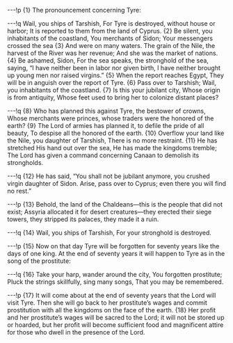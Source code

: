 ---!p
{1} The pronouncement concerning Tyre:

---!q
Wail, you ships of Tarshish,
For Tyre is destroyed, without house or harbor;
It is reported to them from the land of Cyprus.
{2} Be silent, you inhabitants of the coastland,
You merchants of Sidon;
Your messengers crossed the sea
{3} And were on many waters.
The grain of the Nile, the harvest of the River was her revenue;
And she was the market of nations.
{4} Be ashamed, Sidon,
For the sea speaks, the stronghold of the sea, saying,
“I have neither been in labor nor given birth,
I have neither brought up young men nor raised virgins.”
{5} When the report reaches Egypt,
They will be in anguish over the report of Tyre.
{6} Pass over to Tarshish;
Wail, you inhabitants of the coastland.
{7} Is this your jubilant city,
Whose origin is from antiquity,
Whose feet used to bring her to colonize distant places?

---!q
{8} Who has planned this against Tyre, the bestower of crowns,
Whose merchants were princes, whose traders were the honored of the earth?
{9} The Lord of armies has planned it, to defile the pride of all beauty,
To despise all the honored of the earth.
{10} Overflow your land like the Nile, you daughter of Tarshish,
There is no more restraint.
{11} He has stretched His hand out over the sea,
He has made the kingdoms tremble;
The Lord has given a command concerning Canaan to demolish its strongholds.

---!q
{12} He has said, “You shall not be jubilant anymore, you crushed virgin daughter of Sidon.
Arise, pass over to Cyprus; even there you will find no rest.”

---!p
{13} Behold, the land of the Chaldeans—this is the people that did not exist; Assyria allocated it for desert creatures—they erected their siege towers, they stripped its palaces, they made it a ruin.

---!q
{14} Wail, you ships of Tarshish,
For your stronghold is destroyed.

---!p
{15} Now on that day Tyre will be forgotten for seventy years like the days of one king. At the end of seventy years it will happen to Tyre as in the song of the prostitute:

---!q
{16} Take your harp, wander around the city,
You forgotten prostitute;
Pluck the strings skillfully, sing many songs,
That you may be remembered.

---!p
{17} It will come about at the end of seventy years that the Lord will visit Tyre. Then she will go back to her prostitute’s wages and commit prostitution with all the kingdoms on the face of the earth. {18} Her profit and her prostitute’s wages will be sacred to the Lord; it will not be stored up or hoarded, but her profit will become sufficient food and magnificent attire for those who dwell in the presence of the Lord.